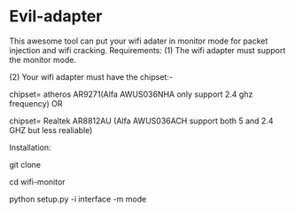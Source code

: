 # Evil-adapter
This awesome tool can put your wifi adater in monitor mode for packet injection and wifi cracking.
Requirements:
(1) The wifi adapter must support the monitor mode.

(2) Your wifi adapter must have the chipset:- 

chipset= atheros AR9271(Alfa AWUS036NHA only support 2.4 ghz frequency) OR

chipset= Realtek AR8812AU (Alfa AWUS036ACH support both 5 and 2.4 GHZ but less realiable)


Installation:

git clone

cd wifi-monitor

python setup.py -i interface -m mode



